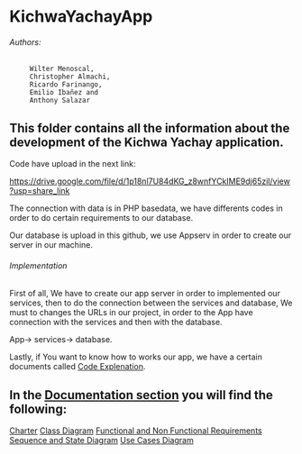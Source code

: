 # KichwaYachayApp

###### Authors: 
         Wilter Menoscal,
         Christopher Almachi,
         Ricardo Farinango,
         Emilio Ibañez and
         Anthony Salazar
    
## This folder contains all the information about the development of the Kichwa Yachay application.

Code have upload in the next link:

https://drive.google.com/file/d/1p18nl7U84dKG_z8wnfYCkIME9dj65zil/view?usp=share_link

The connection with data is in PHP basedata, we have differents codes in order to do certain requirements to our database.

Our database is upload in this github, we use Appserv in order to create our server in our machine.

###### Implementation

First of all, We have to create our app server in order to implemented our services, then to do the connection between the services and database,
We must to changes the URLs in our project, in order to the App have connection with the services and then with the database.

App-> services-> database.

Lastly, if You want to know how to works our app, we have a certain documents called [Code Explenation](https://github.com/ChrisAlmachi/KichwaYachayApp/blob/main/Documentation/code%20explanation.pdf).

## In the [Documentation section](https://github.com/ChrisAlmachi/KichwaYachayApp/tree/main/Documentation)  you will find the following:

[Charter](https://github.com/ChrisAlmachi/KichwaYachayApp/blob/main/Documentation/Charter%20Kichwa%20Yachay.pdf)
[Class Diagram](https://github.com/ChrisAlmachi/KichwaYachayApp/blob/main/Documentation/Class%20diagram.pdf)
[Functional and Non Functional Requirements](https://github.com/ChrisAlmachi/KichwaYachayApp/tree/main/Documentation)
[Sequence and State Diagram](https://github.com/ChrisAlmachi/KichwaYachayApp/blob/main/Documentation/System%20Modeling%20-%20Sequence%20and%20states%20diagramsTarea.pdf)
[Use Cases Diagram](https://github.com/ChrisAlmachi/KichwaYachayApp/blob/main/Documentation/System%20Modeling.pdf)

